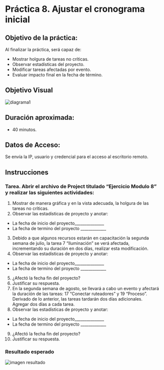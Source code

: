 # Práctica 8. Ajustar el cronograma inicial

## Objetivo de la práctica:
Al finalizar la práctica, será capaz de:
- Mostrar holgura de tareas no críticas.
- Observar estadísticas del proyecto.
- Modificar tareas afectadas por evento.
- Evaluar impacto final en la fecha de término.

## Objetivo Visual 

![diagrama1](../images/8.1.jpg)

## Duración aproximada:
- 40 minutos.

## Datos de Acceso:
Se envía la IP, usuario y credencial para el acceso al escritorio remoto.

## Instrucciones 
### Tarea. Abrir el archivo de Project titulado “Ejercicio Modulo 8” y realizar las siguientes actividades:
1.	Mostrar de manera gráfica y en la vista adecuada, la holgura de las tareas no críticas.
2.	Observar las estadísticas de proyecto y anotar:
- La fecha de inicio del proyecto_______________
- La fecha de termino del proyecto _____________
3.	Debido a que algunos recursos estarán en capacitación la segunda semana de julio, la tarea 7 “Iluminación” se verá afectada, incrementando su duración en dos días, realizar esta modificación.
4.	Observar las estadísticas de proyecto y anotar:
-	La fecha de inicio del proyecto_______________
-	La fecha de termino del proyecto _____________
5.	¿Afectó la fecha fin del proyecto?
6.	Justificar su respuesta.
7.	En la segunda semana de agosto, se llevará a cabo un evento y afectará la duración de las tareas:  17 “Conectar ruteadores” y 19 “Proceso”. Derivado de lo anterior, las tareas tardarán dos días adicionales. Agregar dos días a cada tarea.
8.	Observar las estadísticas de proyecto y anotar:
-	La fecha de inicio del proyecto_______________
-	La fecha de termino del proyecto _____________
9. ¿Afectó la fecha fin del proyecto?
10.	Justificar su respuesta.

### Resultado esperado

![imagen resultado](../images/8.2.jpg)
